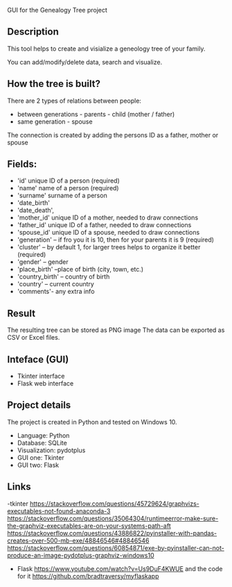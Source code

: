 GUI for the Genealogy Tree project

## Description
This tool helps to create and visialize a geneology tree of your family.

You can add/modify/delete data, search and visualize.

## How the tree is built?
There are 2 types of relations between people:
- between generations - parents - child (mother / father) 
- same generation - spouse 

The connection is created by adding the persons ID as a father, mother or spouse

## Fields:
-	'id' unique ID of a person (required)
-	'name' name of a person (required)
-	'surname' surname of a person                                  
-	'date_birth' 
-	'date_death',
-	'mother_id' unique ID of a mother, needed to draw connections
-	'father_id' unique ID of a father, needed to draw connections
-	'spouse_id' unique ID of a spouse, needed to draw connections                                   
-	'generation' – if fro you it is 10, then for your parents it is 9 (required)
-	'cluster' – by default 1, for larger trees helps to organize it better (required)
-	'gender' – gender 
-	'place_birth' –place of birth (city, town, etc.)
-	'country_birth' – country of birth
-	'country' – current country
-	'comments'- any extra info

## Result
The resulting tree can be stored as PNG image
The data can be exported as CSV or Excel files.

## Inteface (GUI)
- Tkinter interface
- Flask web interface


## Project details
The project is created in Python and tested on Windows 10.

- Language: Python
- Database: SQLite
- Visualization: pydotplus
- GUI one: Tkinter
- GUI two: Flask

## Links
-tkinter
https://stackoverflow.com/questions/45729624/graphvizs-executables-not-found-anaconda-3
https://stackoverflow.com/questions/35064304/runtimeerror-make-sure-the-graphviz-executables-are-on-your-systems-path-aft
https://stackoverflow.com/questions/43886822/pyinstaller-with-pandas-creates-over-500-mb-exe/48846546#48846546
https://stackoverflow.com/questions/60854871/exe-by-pyinstaller-can-not-produce-an-image-pydotplus-graphviz-windows10

- Flask
https://www.youtube.com/watch?v=Us9DuF4KWUE
and the code for it
https://github.com/bradtraversy/myflaskapp
